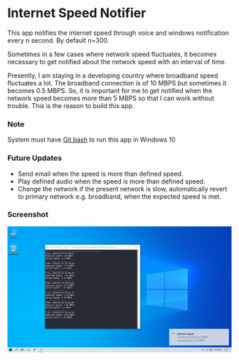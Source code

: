 # Internet Speed Notifier
This app notifies the internet speed through voice and windows notification every n second. By default n=300.

Sometimes in a few cases where network speed fluctuates, it becomes necessary to get notified about the network speed with an interval of time.

Presently, I am staying in a developing country where broadband speed fluctuates a lot. The broadband connection is of 10 MBPS but sometimes it becomes 0.5 MBPS. So, it is important for me to get notified when the network speed becomes more than 5 MBPS so that I can work without trouble. This is the reason to build this app.

### Note
System must have [Git bash](https://git-scm.com/) to run this app in Windows 10

### Future Updates
* Send email when the speed is more than defined speed.
* Play defined audio when the speed is more than defined speed.
* Change the network if the present network is slow, automatically revert to primary network e.g. broadband, when the expected speed is met.

### Screenshot
![Screenshot](./Screenshot.png)
